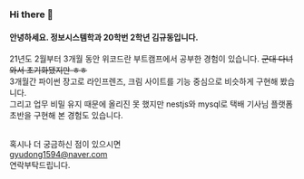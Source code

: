 ### Hi there 👋

<!--
**KIMGYUDONG/KIMGYUDONG** is a ✨ _special_ ✨ repository because its `README.md` (this file) appears on your GitHub profile.

Here are some ideas to get you started:

- 🔭 I’m currently working on ...
- 🌱 I’m currently learning ...
- 👯 I’m looking to collaborate on ...
- 🤔 I’m looking for help with ...
- 💬 Ask me about ...
- 📫 How to reach me: ...
- 😄 Pronouns: ...
- ⚡ Fun fact: ...
-->
#### 안녕하세요. 정보시스템학과 20학번 2학년 김규동입니다.
21년도 2월부터 3개월 동안 위코드란 부트캠프에서 공부한 경험이 있습니다.
~~군대 다녀와서 초기화됐지만 ㅎㅎ~~
<br/>3개월간 파이썬 장고로 라인프렌즈, 크림 사이트를 기능 중심으로 비슷하게 구현해 봤습니다.
<br/>그리고 업무 비밀 유지 때문에 올리진 못 했지만 nestjs와 mysql로 택배 기사님 플랫폼 초반을 구현해 본 경험도 있습니다.

<br/>혹시나 더 궁금하신 점이 있으시면 
<br/>gyudong1594@naver.com
<br/>연락부탁드립니다.
